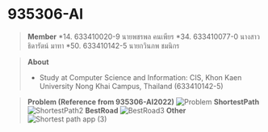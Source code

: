 # 935306-AI
> **Member**
> *14. 633410020-9 นายพชรพล คนเพียร
> *34. 633410077-0 นางสาวธิดารัตน์ มาทา
> *50. 633410142-5 นายกวินภพ ชมนิกร

> **About**
> * Study at Computer Science and Information: CIS, Khon Kaen University Nong Khai Campus, Thailand (633410142-5)

> **Problem (Reference from 935306-AI2022)**
![Problem](https://user-images.githubusercontent.com/76491614/212806109-2092b260-bce7-47c3-a7a6-0eaf8317edab.png)
> **ShortestPath**
![ShortestPath2](https://user-images.githubusercontent.com/76491614/212806078-378d78a1-2dd0-4e51-88ef-f266a6101de0.png)
> **BestRoad**
![BestRoad3](https://user-images.githubusercontent.com/76491614/212806094-fbfc9621-3979-4be8-b185-93b2e6db507d.png)
> **Other**
![Shortest path app (3)](https://user-images.githubusercontent.com/76491614/213229769-d35cfd07-37d3-451d-9eca-30236076c332.png)
